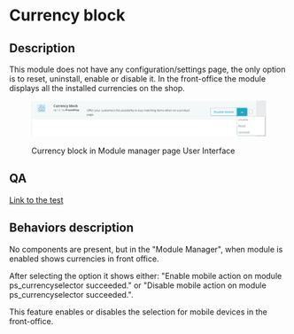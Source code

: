 # Currency block

## Description

This module does not have any configuration/settings page, the only option is to reset, uninstall, enable or disable it. In the front-office the module displays all the installed currencies on the shop.

<figure><img src="../../../../../.gitbook/assets/image (141).png" alt=""><figcaption><p>Currency block in Module manager page User Interface</p></figcaption></figure>

## QA&#x20;

[Link to the test](https://build.prestashop-project.org/test-scenarios/scenarios/core/functional/bo/modules/module-manager/modules.html)

## Behaviors description

No components are present, but in the "Module Manager", when module is enabled shows currencies in front office.

After selecting the option it shows either: "Enable mobile action on module ps\_currencyselector succeeded." or "Disable mobile action on module ps\_currencyselector succeeded.".

This feature enables or disables the selection for mobile devices in the front-office.
